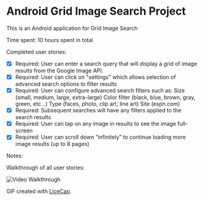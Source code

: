 # Android Grid Image Search Project 

This is an Android application for Grid Image Search

Time spent: 10 hours spent in total

Completed user stories:

 * [x] Required: User can enter a search query that will display a grid of image results from the Google Image API.
 * [x] Required: User can click on "settings" which allows selection of advanced search options to filter results
 * [x] Required: User can configure advanced search filters such as:
    Size (small, medium, large, extra-large)
    Color filter (black, blue, brown, gray, green, etc...)
    Type (faces, photo, clip art, line art)
    Site (espn.com)
 * [x] Required: Subsequent searches will have any filters applied to the search results
 * [x] Required: User can tap on any image in results to see the image full-screen
 * [x] Required: User can scroll down “infinitely” to continue loading more image results (up to 8 pages)

Notes:

Walkthrough of all user stories:

![Video Walkthrough](gridimagesearch.gif)

GIF created with [LiceCap](http://www.cockos.com/licecap/).
